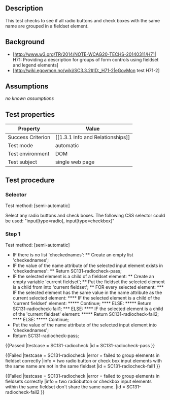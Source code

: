 
## Description
This test checks to see if all radio buttons and check boxes with the same name are grouped in a fieldset element.

## Background
- [http://www.w3.org/TR/2014/NOTE-WCAG20-TECHS-20140311/H71| H71: Providing a description for groups of form controls using fieldset and legend elements]
- [http://wiki.egovmon.no/wiki/SC3.3.2#ID:_H71-2|eGovMon test H71-2]

## Assumptions

*no known assumptions*

## Test properties

| Property         | Value
|------------------|----
|Success Criterion |[[1.3.1 Info and Relationships]]
|Test mode         |automatic
|Test environment  | DOM
|Test subject      | single web page


## Test procedure

### Selector
Test method: [semi-automatic]

Select any radio buttons and check boxes. The following CSS selector could be used: "input[type=radio], input[type=checkbox]"

### Step 1
Test method: [semi-automatic]

- IF there is no list 'checkednames':
** Create an empty list 'checkednames';
- IF the value of the name attribute of the selected input element exists in 'checkednames':
** Return SC131-radiocheck-pass;
- IF the selected element is a child of a fieldset element:
** Create an empty variable 'current fieldset';
** Put the fieldset the selected element is a child from into 'current fieldset';
** FOR every selected element:
*** IF the selected element has the same value in the name attribute as the current selected element:
**** IF the selected element is a child of the 'current fieldset' element:
***** Continue;
**** ELSE:
***** Return SC131-radiocheck-fail1;
*** ELSE:
**** IF the selected element is a child of the 'current fieldset' element:
***** Return SC131-radiocheck-fail2;
**** ELSE:
***** Continue;
- Put the value of the name attribute of the selected input element into 'checkednames';
- Return SC131-radiocheck-pass;


{{Passed
|testcase = SC131-radiocheck
|id =  SC131-radiocheck-pass
}}

{{Failed
|testcase = SC131-radiocheck
|error = failed to group elements in fieldset correctly
|info = two radio button or check box input elements with the same name are not in the same fieldset
|id =  SC131-radiocheck-fail1
}}

{{Failed
|testcase = SC131-radiocheck
|error = failed to group elements in fieldsets correctly
|info = two radiobutton or checkbox input elements within the same fieldset don't share the same name.
|id =  SC131-radiocheck-fail2
}}
